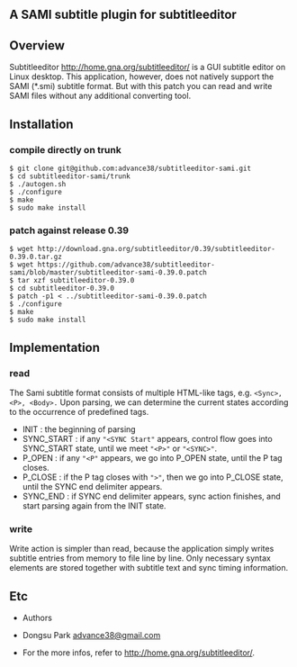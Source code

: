 ## A SAMI subtitle plugin for subtitleeditor

## Overview

 Subtitleeditor <http://home.gna.org/subtitleeditor/> is a GUI subtitle editor on Linux desktop. This application, however, does not natively support the SAMI (\*.smi) subtitle format. But with this patch you can read and write SAMI files without any additional converting tool.

## Installation

### compile directly on trunk

```
$ git clone git@github.com:advance38/subtitleeditor-sami.git
$ cd subtitleeditor-sami/trunk
$ ./autogen.sh
$ ./configure
$ make
$ sudo make install
```

### patch against release 0.39

```
$ wget http://download.gna.org/subtitleeditor/0.39/subtitleeditor-0.39.0.tar.gz
$ wget https://github.com/advance38/subtitleeditor-sami/blob/master/subtitleeditor-sami-0.39.0.patch
$ tar xzf subtitleeditor-0.39.0
$ cd subtitleeditor-0.39.0
$ patch -p1 < ../subtitleeditor-sami-0.39.0.patch
$ ./configure
$ make
$ sudo make install
```

## Implementation

### read

The Sami subtitle format consists of multiple HTML-like tags, e.g. ``<Sync>, <P>, <Body>.``
Upon parsing, we can determine the current states according to the occurrence of predefined tags.

* INIT : the beginning of parsing
* SYNC_START : if any ``"<SYNC Start"`` appears, control flow goes into SYNC_START state, until we meet ``"<P>"`` or ``"<SYNC>"``.
* P_OPEN : if any ``"<P"`` appears, we go into P_OPEN state, until the P tag closes.
* P_CLOSE : if the P tag closes with ``">"``, then we go into P_CLOSE state, until the SYNC end delimiter appears.
* SYNC_END : if SYNC end delimiter appears, sync action finishes, and start parsing again from the INIT state.

### write

Write action is simpler than read, because the application simply writes subtitle entries from memory to file line by line. Only necessary syntax elements are stored together with subtitle text and sync timing information.

## Etc

 * Authors
  - Dongsu Park advance38@gmail.com

 * For the more infos, refer to http://home.gna.org/subtitleeditor/.


